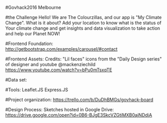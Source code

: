 #Govhack2016 Melbourne

#the Challenge
Hello!  We are The Colourzillas, and our app is "My Climate Change".
What is it about? Add your location to know what is the status of Your climate change and get insights and data visualization to take action and help our Planet NOW!

#Frontend Foundation:
http://getbootstrap.com/examples/carousel/#contact

#Frontend Assets:
Credits: "Lil faces" icons from the "Daily Design series" of designer and youtube @mackenziechild
https://www.youtube.com/watch?v=bPu0mTsxqTE

#Data set:

#Tools:
Leaflet.JS
Express.JS


#Project organization:
https://trello.com/b/DuDhBMGs/govhack-board

#Design Process:
Sketches hosted in Google Drive: https://drive.google.com/open?id=0B6-BJgE3SkcVZGtiMXB0ajNDdjA
